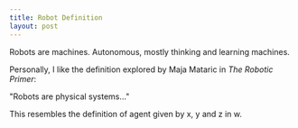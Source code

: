 ```yaml
---
title: Robot Definition
layout: post
---
```


Robots are machines. Autonomous, mostly thinking and learning machines.

Personally, I like the definition explored by Maja Mataric in *The Robotic Primer*:

"Robots are physical systems..."

This resembles the definition of agent given by x, y and z in w.

